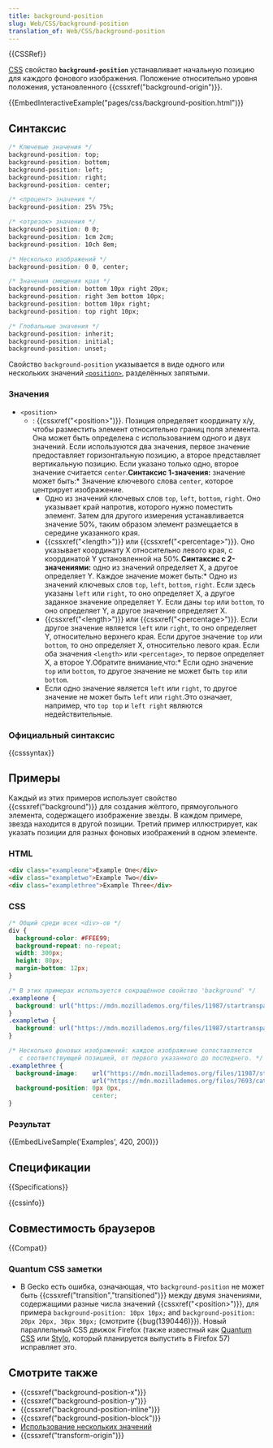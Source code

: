 ```yaml
---
title: background-position
slug: Web/CSS/background-position
translation_of: Web/CSS/background-position
---
```

{{CSSRef}}

[CSS](/ru/docs/Web/CSS) свойство **`background-position`** устанавливает начальную позицию для каждого фонового изображения. Положение относительно уровня положения, установленного {{cssxref("background-origin")}}.

{{EmbedInteractiveExample("pages/css/background-position.html")}}

## Синтаксис

```css
/* Ключевые значения */
background-position: top;
background-position: bottom;
background-position: left;
background-position: right;
background-position: center;

/* <процент> значения */
background-position: 25% 75%;

/* <отрезок> значения */
background-position: 0 0;
background-position: 1cm 2cm;
background-position: 10ch 8em;

/* Несколько изображений */
background-position: 0 0, center;

/* Значения смещения края */
background-position: bottom 10px right 20px;
background-position: right 3em bottom 10px;
background-position: bottom 10px right;
background-position: top right 10px;

/* Глобальные значения */
background-position: inherit;
background-position: initial;
background-position: unset;
```

Свойство `background-position` указывается в виде одного или нескольких значений [`<position>`](#<position>), разделённых запятыми.

### Значения

- `<position>`
  - : {{cssxref("&lt;position&gt;")}}. Позиция определяет координату x/y, чтобы разместить элемент относительно границ поля элемента. Она может быть определена с использованием одного и двух значений. Если используются два значения, первое значение предоставляет горизонтальную позицию, а второе представляет вертикальную позицию. Если указано только одно, второе значение считается `center`.**Синтаксис 1-значения:** значение может быть:\* Значение ключевого слова `center`, которое центрирует изображение.
    - Одно из значений ключевых слов `top`, `left`, `bottom`, `right`. Оно указывает край напротив, которого нужно поместить элемент. Затем для другого измерения устанавливается значение 50%, таким образом элемент размещается в середине указанного края.
    - {{cssxref("&lt;length&gt;")}} или {{cssxref("&lt;percentage&gt;")}}. Оно указывает координату X относительно левого края, с координатой Y установленной на 50%.**Синтаксис с 2-значениями:** одно из значений определяет X, а другое определяет Y. Каждое значение может быть:\* Одно из значений ключевых слов `top`, `left`, `bottom`, `right`. Если здесь указаны `left` или `right`, то оно определяет X, а другое заданное значение определяет Y. Если даны `top` или `bottom`, то оно определяет Y, а другое значение определяет X.
    - {{cssxref("&lt;length&gt;")}} или {{cssxref("&lt;percentage&gt;")}}. Если другое значение является `left` или `right`, то оно определяет Y, относительно верхнего края. Если другое значение `top` или `bottom`, то оно определяет X, относительно левого края. Если оба значения `<length>` или `<percentage>`, то первое определяет X, а второе Y.Обратите внимание,что:\* Если одно значение `top` или `bottom`, то другое значение не может быть `top` или `bottom`.
    - Если одно значение является `left` или `right`, то другое значение не может быть `left` или `right`.Это означает, например, что `top top` и `left right` являются недействительные.

### Официальный синтаксис

{{csssyntax}}

## Примеры

Каждый из этих примеров использует свойство {{cssxref("background")}} для создания жёлтого, прямоугольного элемента, содержащего изображение звезды. В каждом примере, звезда находится в другой позиции. Третий пример иллюстрирует, как указать позиции для разных фоновых изображений в одном элементе.

### HTML

```html
<div class="exampleone">Example One</div>
<div class="exampletwo">Example Two</div>
<div class="examplethree">Example Three</div>
```

### CSS

```css
/* Общий среди всех <div>-ов */
div {
  background-color: #FFEE99;
  background-repeat: no-repeat;
  width: 300px;
  height: 80px;
  margin-bottom: 12px;
}

/* В этих примерах используется сокращённое свойство 'background' */
.exampleone {
  background: url("https://mdn.mozillademos.org/files/11987/startransparent.gif") #FFEE99 2.5cm bottom no-repeat;
}
.exampletwo {
  background: url("https://mdn.mozillademos.org/files/11987/startransparent.gif") #FFEE99 3em 50% no-repeat;
}

/* Несколько фоновых изображений: каждое изображение сопоставляется
   с соответствующей позицией, от первого указанного до последнего. */
.examplethree {
  background-image:    url("https://mdn.mozillademos.org/files/11987/startransparent.gif"),
                       url("https://mdn.mozillademos.org/files/7693/catfront.png");
  background-position: 0px 0px,
                       center;
}
```

### Результат

{{EmbedLiveSample('Examples', 420, 200)}}

## Спецификации

{{Specifications}}

{{cssinfo}}

## Совместимость браузеров

{{Compat}}

### Quantum CSS заметки

- В Gecko есть ошибка, означающая, что `background-position` не может быть {{cssxref("transition","transitioned")}} между двумя значениями, содержащими разные числа значений {{cssxref("&lt;position&gt;")}}, для примера `background-position: 10px 10px;` and `background-position: 20px 20px, 30px 30px;` (смотрите {{bug(1390446)}}). Новый параллельный CSS движок Firefox (также известный как [Quantum CSS](https://wiki.mozilla.org/Quantum) или [Stylo](https://wiki.mozilla.org/Quantum/Stylo), который планируется выпустить в Firefox 57) исправляет это.

## Смотрите также

- {{cssxref("background-position-x")}}
- {{cssxref("background-position-y")}}
- {{cssxref("background-position-inline")}}
- {{cssxref("background-position-block")}}
- [Использование нескольких значений](/ru/docs/Web/CSS/Multiple_backgrounds)
- {{cssxref("transform-origin")}}
